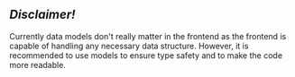 ## **_Disclaimer!_**

Currently data models don't really matter in the frontend as the frontend is capable of handling any necessary data structure. However, it is recommended to use models to ensure type safety and to make the code more readable.
